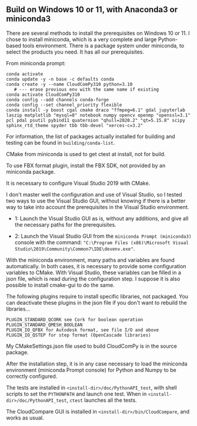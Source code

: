 
## Build on Windows 10 or 11, with Anaconda3 or miniconda3

There are several methods to install the prerequisites on Windows 10 or 11. 
I chose to install miniconda, which is a very complete and large Python-based tools environment. 
There is a package system under miniconda, to select the products you need. It has all our prerequisites.

From miniconda prompt:
```
conda activate
conda update -y -n base -c defaults conda
conda create -y --name CloudComPy310 python=3.10
   # --- erase previous env with the same name if existing
conda activate CloudComPy310
conda config --add channels conda-forge
conda config --set channel_priority flexible
conda install -y boost cgal cmake draco "ffmpeg=6.1" gdal jupyterlab laszip matplotlib "mysql=8" notebook numpy opencv openmp "openssl=3.1" pcl pdal psutil pybind11 quaternion "qhull=2020.2" "qt=5.15.8" scipy sphinx_rtd_theme spyder tbb tbb-devel "xerces-c=3.2"
```
For information, the list of packages actually installed for building and testing can be found in `building/conda-list`.

CMake from miniconda is used to get ctest at install, not for build.

To use FBX format plugin, install the FBX SDK, not provided by an miniconda package.

It is necessary to configure Visual Studio 2019 with CMake.

I don't master well the configuration and use of Visual Studio, so I tested two ways to use the Visual Studio GUI, 
without knowing if there is a better way to take into account the prerequisites in the Visual Studio environment.

- 1: Launch the Visual Studio GUI as is, without any additions, and give all the necessary paths for the prerequisites.

- 2: Launch the Visual Studio GUI from the `miniconda Prompt (miniconda3)` console with the command: 
`"C:\Program Files (x86)\Microsoft Visual Studio\2019\Community\Common7\IDE\devenv.exe"`. 

With the miniconda environment, many paths and variables are found automatically. 
In both cases, it is necessary to provide some configuration variables to CMake. 
With Visual Studio, these variables can be filled in a json file, which is read during the configuration step. 
I suppose it is also possible to install cmake-gui to do the same.

The following plugins require to install specific libraries, not packaged. You can deactivate these plugins in the json file if you don't want to rebuild
the libraries...

    PLUGIN_STANDARD_QCORK see Cork for boolean operation
    PLUGIN_STANDARD_QMESH_BOOLEAN 
    PLUGIN_IO_QFBX for Autodesk format, see file I/O and above
    PLUGIN_IO_QSTEP for step format (OpenCascade libraries)

My CMakeSettings.json file used to build CloudComPy is in the source package.

After the installation step, it is in any case necessary to load the miniconda environment (miniconda Prompt console) 
for Python and Numpy to be correctly configured.

The tests are installed in `<install-dir>/doc/PythonAPI_test`, with shell scripts to set the `PYTHONPATH` and launch one test.
When in `<install-dir>/doc/PythonAPI_test`, `ctest` launches all the tests. 

The CloudCompare GUI is installed in  `<install-dir>/bin/CloudCompare`, and works as usual. 
